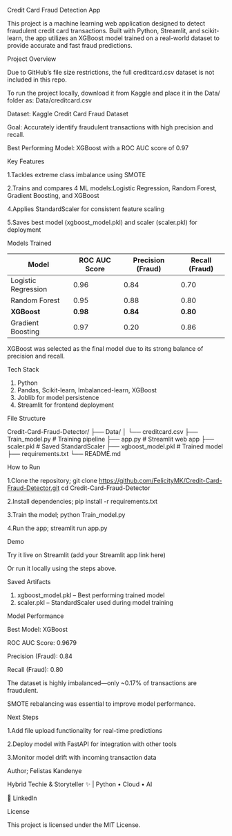 Credit Card Fraud Detection App


This project is a machine learning web application designed to detect fraudulent credit card transactions. Built with Python, Streamlit, and scikit-learn, the app utilizes an XGBoost model trained on a real-world dataset to provide accurate and fast fraud predictions.


Project Overview

Due to GitHub’s file size restrictions, the full creditcard.csv dataset is not included in this repo.

To run the project locally, download it from Kaggle and place it in the Data/ folder as: Data/creditcard.csv

Dataset: Kaggle Credit Card Fraud Dataset

Goal: Accurately identify fraudulent transactions with high precision and recall.

Best Performing Model: XGBoost with a ROC AUC score of 0.97


Key Features

1.Tackles extreme class imbalance using SMOTE

2.Trains and compares 4 ML models:Logistic Regression, Random Forest, Gradient Boosting, and XGBoost

4.Applies StandardScaler for consistent feature scaling

5.Saves best model (xgboost_model.pkl) and scaler (scaler.pkl) for deployment



Models Trained

| Model               | ROC AUC Score | Precision (Fraud) | Recall (Fraud) |
| ------------------- | ------------- | ----------------- | -------------- |
| Logistic Regression | 0.96          | 0.84              | 0.70           |
| Random Forest       | 0.95          | 0.88              | 0.80           |
| **XGBoost**         | **0.98**      | **0.84**          | **0.80**       |
| Gradient Boosting   | 0.97          | 0.20              | 0.86           |

XGBoost was selected as the final model due to its strong balance of precision and recall.


Tech Stack

1. Python
2. Pandas, Scikit-learn, Imbalanced-learn, XGBoost
3. Joblib for model persistence
4. Streamlit for frontend deployment


File Structure

Credit-Card-Fraud-Detector/
├── Data/
│   └── creditcard.csv
├── Train_model.py          # Training pipeline
├── app.py                  # Streamlit web app
├── scaler.pkl              # Saved StandardScaler
├── xgboost_model.pkl       # Trained model
├── requirements.txt
└── README.md

How to Run

1.Clone the repository; git clone https://github.com/FelicityMK/Credit-Card-Fraud-Detector.git
cd Credit-Card-Fraud-Detector


2.Install dependencies; pip install -r requirements.txt


3.Train the model; python Train_model.py


4.Run the app; streamlit run app.py


Demo

Try it live on Streamlit (add your Streamlit app link here)

Or run it locally using the steps above.



Saved Artifacts

1. xgboost_model.pkl – Best performing trained model
2. scaler.pkl – StandardScaler used during model training


Model Performance


Best Model: XGBoost

ROC AUC Score: 0.9679

Precision (Fraud): 0.84

Recall (Fraud): 0.80

The dataset is highly imbalanced—only ~0.17% of transactions are fraudulent.

SMOTE rebalancing was essential to improve model performance.



Next Steps

1.Add file upload functionality for real-time predictions

2.Deploy model with FastAPI for integration with other tools

3.Monitor model drift with incoming transaction data


Author; Felistas Kandenye

Hybrid Techie & Storyteller ✨ | Python • Cloud • AI

🔗 LinkedIn


License

This project is licensed under the MIT License.
